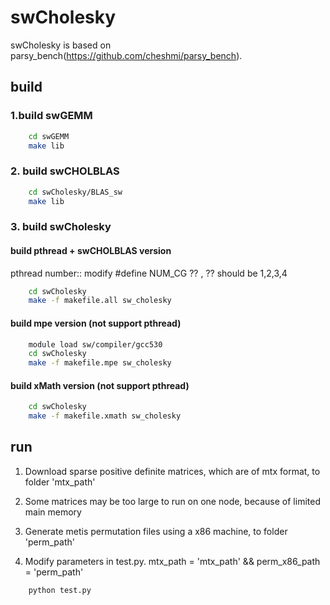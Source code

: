 
# swCholesky
swCholesky is based on parsy_bench(https://github.com/cheshmi/parsy_bench).

## build

### 1.build swGEMM
```bash
    cd swGEMM
    make lib
```

### 2. build swCHOLBLAS
```bash
    cd swCholesky/BLAS_sw
    make lib
```

### 3. build swCholesky

#### build pthread + swCHOLBLAS version
pthread number:: modify #define NUM_CG ?? , ?? should be 1,2,3,4
```bash
    cd swCholesky
    make -f makefile.all sw_cholesky
```

#### build mpe version (not support pthread)
```bash
    module load sw/compiler/gcc530
    cd swCholesky
    make -f makefile.mpe sw_cholesky
```

#### build xMath version (not support pthread)
```bash
    cd swCholesky
    make -f makefile.xmath sw_cholesky
```

## run
1. Download sparse positive definite matrices, which are of mtx format, to folder 'mtx_path'

2. Some matrices may be too large to run on one node, because of limited main memory

3. Generate metis permutation files using a x86 machine, to folder 'perm_path'

4. Modify parameters in test.py. mtx_path = 'mtx_path' && perm_x86_path = 'perm_path' 

```bash
    python test.py
```
